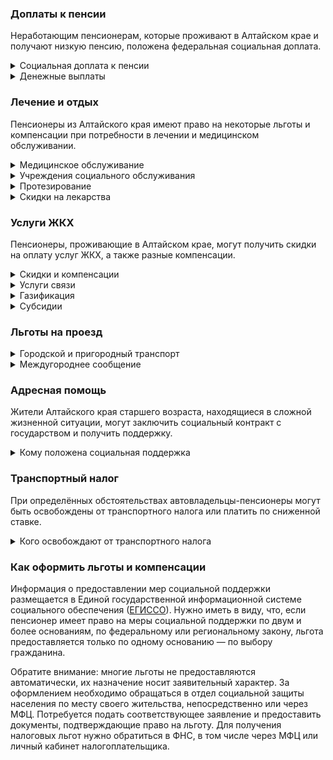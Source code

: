 ### Доплаты к пенсии
Неработающим пенсионерам, которые проживают в Алтайском крае и получают низкую пенсию, положена федеральная социальная доплата.
<details>
<summary>Социальная доплата к пенсии</summary>
В Алтайском крае региональный прожиточный минимум пенсионера ниже общефедерального. Поэтому неработающим пенсионерам с низким размером пенсии производится федеральная социальная доплата к пенсии до прожиточного минимума пенсионера в РФ. В 2021 году эта сумма [составляет](https://pfr.gov.ru/grazhdanam/pensionres/soc_doplata/~7905) 10 022 рубля.

Для назначения выплаты необходимо обращаться в территориальное отделение Пенсионного фонда (ПФР) по месту жительства. С 2022 года доплата будет назначаться автоматически — по данным ПФР.
</details>
<details>
<summary>Денежные выплаты</summary>
Если пенсионер относится к льготной категории, ему полагается ежемесячная денежная выплата (ЕДВ), которая регулярно индексируется.

В [Алтайском](https://docs.cntd.ru/document/802020774) крае ветеранам труда и ветеранам труда края каждый месяц выплачивают по 640 рублей. ЕДВ тружеников тыла и жертв политических репрессий составляет 620 рублей. Детям войны (родившимся в период с 1 января 1928 года по 3 сентября 1945 года) ежегодно ко Дню Победы выплачивается по 2000 рублей.
</details>

### Лечение и отдых
Пенсионеры из Алтайского края имеют право на некоторые льготы и компенсации при потребности в лечении и медицинском обслуживании.
<details>
<summary>Медицинское обслуживание</summary>
Ветераны труда и труженики тыла сохраняют право на обслуживание в поликлиниках и других медицинских учреждениях, к которым они были прикреплены в период работы до выхода на пенсию. Оказание медицинской помощи вне очереди полагается жертвам политических репрессий, ветеранам труда и труженикам, а также детям войны.
</details>
<details>
<summary>Учреждения социального обслуживания</summary>
Внеочередной приём в дома-интернаты для престарелых и инвалидов, учреждения социального обслуживания предоставляется труженикам тыла, реабилитированным и пострадавшим от репрессий пенсионерам, а также детям войны.
</details>
<details>
<summary>Протезирование</summary>
Бесплатное изготовление и ремонт зубных протезов полагается труженикам тыла и реабилитированным пенсионерам, а также ветеранам труда. Льгота не распространяется на расходы по оплате стоимости драгоценных металлов и металлокерамики. Труженики тыла и ветераны труда бесплатно обеспечиваются другими протезами и протезно-ортопедическими изделиями, а реабилитированные пенсионеры получают их в льготном порядке.
</details>
<details>
<summary>Скидки на лекарства</summary>
Стоимость лекарственных средств, приобретаемых по рецептам врача, снижается на 50% для тружеников тыла и жертв политических репрессий.
</details>

### Услуги ЖКХ
Пенсионеры, проживающие в Алтайском крае, могут получить скидки на оплату услуг ЖКХ, а также разные компенсации. 
<details>
<summary>Скидки и компенсации</summary>
В [Алтайском](https://docs.cntd.ru/document/802020774) крае труженикам тыла, ветеранам труда и ветеранам труда края, а также жертвам политических репрессий выплачивают компенсацию в размере 50% расходов на оплату жилого помещения и коммунальных услуг. Льготникам возвращают также половину взносов на капремонт.

Компенсацию предоставляют в пределах утверждённых нормативов потребления. Льготу получают также члены семьи, совместно проживающие с жертвами политических репрессий, и иждивенцы ветеранов труда.

Одинокие неработающие пенсионеры по достижении 70 лет освобождаются от взносов на капремонт на 50%, а с 80-летнего возраста — полностью. Льгота распространяется также на граждан указанного возраста, семья которых состоит из неработающих граждан пенсионного возраста (мужчины — старше 60 лет, женщины — 55) и (или) инвалидов I и II групп. Компенсация рассчитывается, исходя из установленного в регионе минимального взноса на капремонт за 1 кв. метр и размера стандарта нормативной площади жилого помещения.
</details>
<details>
<summary>Услуги связи</summary>
[Алтайские](https://docs.cntd.ru/document/802020774) жертвы политических репрессий имеют право на первоочередную установку телефона. Реабилитированным пенсионерам компенсируют расходы на его установку.
</details>
<details>
<summary>Газификация</summary>
В Алтайском крае дети войны, малоимущие одиноко проживающие пенсионеры, а также семьи, находящиеся в трудной жизненной ситуации, могут получить материальную помощь на [газификацию](https://docs.cntd.ru/document/446198114?marker) жилого дома. Она полагается при условии регистрации в доме не менее двух лет. Выплачивается сумма в размере фактически произведённых расходов, но не более 20 000 рублей.
</details>
<details>
<summary>Субсидии</summary>
В [Алтайском](https://docs.cntd.ru/document/802089029) крае пенсионеры с доходом до 2 прожиточных минимумов могут оформить субсидию на оплату услуг ЖКХ, если тратят на «коммуналку» более 18% совокупного дохода семьи; если доход выше, траты должны превышать 22%.
</details>

### Льготы на проезд
<details>
<summary>Городской и пригородный транспорт</summary>
В [Алтайском](https://docs.cntd.ru/document/802020774) крае ветеранам труда и труженикам тыла проезд на железнодорожном и водном транспорте пригородного сообщения полагается за 50% стоимости, а жертвам политических репрессий — бесплатно.
</details>
<details>
<summary>Междугороднее сообщение</summary>
[Алтайским](https://docs.cntd.ru/document/802020774) реабилитированным пенсионерам один раз в год компенсируется стоимость поездки по территории России туда и обратно железнодорожным транспортом. При путешествии водным, воздушным или автомобильным транспортом вернут 50% затрат.
</details>


### Адресная помощь
Жители Алтайского края старшего возраста, находящиеся в сложной жизненной ситуации, могут заключить социальный контракт с государством и получить поддержку.
<details>
<summary>Кому положена социальная поддержка</summary>
Пенсионерам, оказавшимся в трудной жизненной ситуации по не зависящим от них причинам или в связи со стихийным бедствием, экстремальной ситуацией, оказывается адресная помощь. Она предоставляется путём выплаты пособий либо в натуральной форме (обеспечение одеждой, обувью, лекарствами, организация лечения и ухода, проведение ремонта жилья или установка приборов учёта и пр.). С нуждающимися пенсионерами может быть заключён социальный контракт.
</details>

### Транспортный налог
При определённых обстоятельствах автовладельцы-пенсионеры могут быть освобождены от транспортного налога или платить по сниженной ставке. 
<details>
<summary>Кого освобождают от транспортного налога</summary>
В [Алтайском](https://www.nalog.gov.ru/rn77/service/tax/d1113371/) крае мужчины старше 60 лет, а женщины — 55 лет, инвалиды всех категорий, а также чернобыльцы освобождаются от уплаты налога на одно транспортное средство каждого вида: легковой автомобиль с мощностью двигателя до 100 л. с., мотоцикл (мотороллер) до 35 л. с. и мотоцикл (мотороллер) до 45 л. с., произведённый в России или странах СНГ.
</details>

### Как оформить льготы и компенсации 
Информация о предоставлении мер социальной поддержки размещается в Единой государственной информационной системе социального обеспечения ([ЕГИССО](http://egisso.ru/site/client/#/)). Нужно иметь в виду, что, если пенсионер имеет право на меры социальной поддержки по двум и более основаниям, по федеральному или региональному закону, льгота предоставляется только по одному основанию — по выбору гражданина.

Обратите внимание: многие льготы не предоставляются автоматически, их назначение носит заявительный характер. За оформлением необходимо обращаться в отдел социальной защиты населения по месту своего жительства, непосредственно или через МФЦ. Потребуется подать соответствующее заявление и предоставить документы, подтверждающие право на льготу. Для получения налоговых льгот нужно обратиться в ФНС, в том числе через МФЦ или личный кабинет налогоплательщика.
